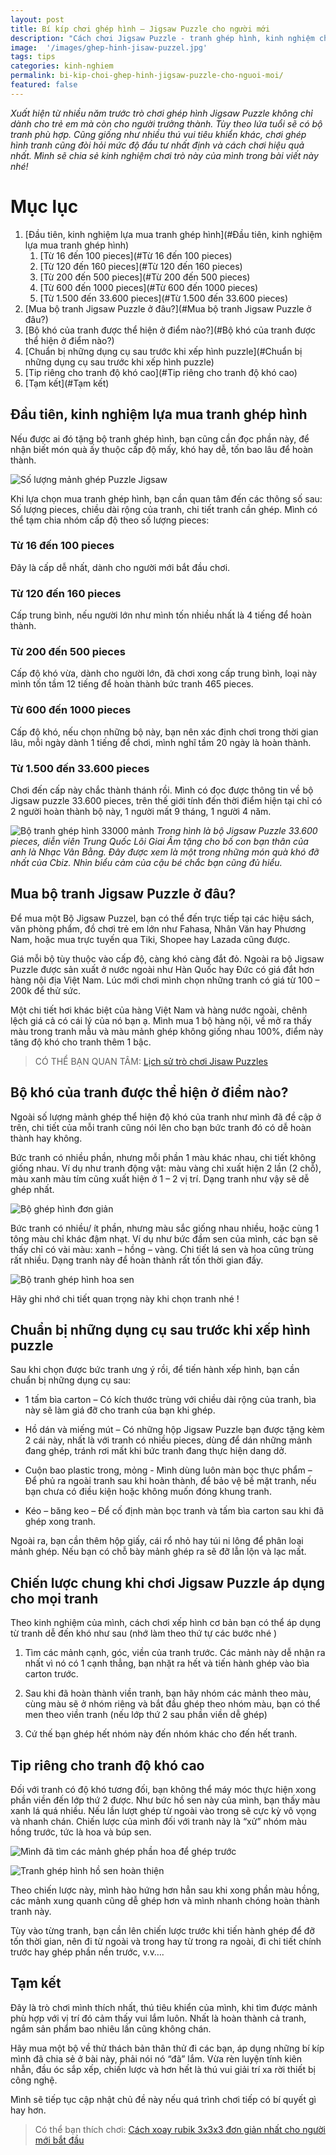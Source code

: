 ```yaml
---
layout: post
title: Bí kíp chơi ghép hình – Jigsaw Puzzle cho người mới
description: "Cách chơi Jigsaw Puzzle - tranh ghép hình, kinh nghiệm chọn tranh Jigsaw và bí quyết chơi dành cho người lớn được chia sẻ chi tiết nhất."
image:  '/images/ghep-hinh-jisaw-puzzel.jpg'
tags: tips
categories: kinh-nghiem
permalink: bi-kip-choi-ghep-hinh-jigsaw-puzzle-cho-nguoi-moi/
featured: false
---
```


_Xuất hiện từ nhiều năm trước trò chơi ghép hình Jigsaw Puzzle không chỉ dành cho trẻ em mà còn cho người trưởng thành. Tùy theo lứa tuổi sẽ có bộ tranh phù hợp. Cũng giống như nhiều thú vui tiêu khiển khác, chơi ghép hình tranh cũng đòi hỏi mức độ đầu tư nhất định và cách chơi hiệu quả nhất. Mình sẽ chia sẻ kinh nghiệm chơi trò này của mình trong bài viết này nhé!_

# Mục lục
1. [Đầu tiên, kinh nghiệm lựa mua tranh ghép hình](#Đầu tiên, kinh nghiệm lựa mua tranh ghép hình)
    1. [Từ 16 đến 100 pieces](#Từ 16 đến 100 pieces)
    2. [Từ 120 đến 160 pieces](#Từ 120 đến 160 pieces)
    3. [Từ 200 đến 500 pieces](#Từ 200 đến 500 pieces)
    4. [Từ 600 đến 1000 pieces](#Từ 600 đến 1000 pieces)
    5. [Từ 1.500 đến 33.600 pieces](#Từ 1.500 đến 33.600 pieces)
2. [Mua bộ tranh Jigsaw Puzzle ở đâu?](#Mua bộ tranh Jigsaw Puzzle ở đâu?)
3. [Bộ khó của tranh được thể hiện ở điểm nào?](#Bộ khó của tranh được thể hiện ở điểm nào?)
4. [Chuẩn bị những dụng cụ sau trước khi xếp hình puzzle](#Chuẩn bị những dụng cụ sau trước khi xếp hình puzzle)
5. [Tip riêng cho tranh độ khó cao](#Tip riêng cho tranh độ khó cao)
6. [Tạm kết](#Tạm kết)

## Đầu tiên, kinh nghiệm lựa mua tranh ghép hình <a name="Đầu tiên, kinh nghiệm lựa mua tranh ghép hình"></a>

Nếu được ai đó tặng bộ tranh ghép hình, bạn cũng cần đọc phần này, để nhận biết món quà ấy thuộc cấp độ mấy, khó hay dễ, tốn bao lâu để hoàn thành.

![Số lượng mảnh ghép Puzzle Jigsaw](/images/kich-thuoc-so-manh--trang-jigsaw-Puzzle.jpg)

Khi lựa chọn mua tranh ghép hình, bạn cần quan tâm đến các thông số sau: Số lượng pieces, chiều dài rộng của tranh, chi tiết tranh cần ghép.
Mình có thể tạm chia nhóm cấp độ theo số lượng pieces:

### Từ 16 đến 100 pieces <a name="Từ 16 đến 100 pieces"></a>

Đây là cấp dễ nhất, dành cho người mới bắt đầu chơi.

### Từ 120 đến 160 pieces <a name="Từ 120 đến 160 pieces"></a>

Cấp trung bình, nếu người lớn như mình tốn nhiều nhất là 4 tiếng để hoàn thành.

### Từ 200 đến 500 pieces <a name="Từ 200 đến 500 pieces"></a>
 
Cấp độ khó vừa, dành cho người lớn, đã chơi xong cấp trung bình, loại này mình tốn tầm 12 tiếng để hoàn thành bức tranh 465 pieces.

### Từ 600 đến 1000 pieces <a name="Từ 600 đến 1000 pieces"></a>

Cấp độ khó, nếu chọn những bộ này, bạn nên xác định chơi trong thời gian lâu, mỗi ngày dành 1 tiếng để chơi, mình nghĩ tầm 20 ngày là hoàn thành.

### Từ 1.500 đến 33.600 pieces <a name="Từ 1.500 đến 33.600 pieces"></a>

Chơi đến cấp này chắc thành thánh rồi. Mình có đọc được thông tin về bộ Jigsaw puzzle 33.600 pieces, trên thế giới tính đến thời điểm hiện tại chỉ có 2 người hoàn thành bộ này, 1 người mất 9 tháng, 1 người 4 năm.

![Bộ tranh ghép hình 33000 mảnh](/images/bo-xep-hinh-jigsaw-puzzle-33000.jpg)
_Trong hình là bộ Jigsaw Puzzle 33.600 pieces, diễn viên Trung Quốc Lôi Giai Âm tặng cho bố con bạn thân của anh là Nhạc Vân Bằng. Đây được xem là một trong những món quà khó đỡ nhất của Cbiz. Nhìn biểu cảm của cậu bé chắc bạn cũng đủ hiểu._

## Mua bộ tranh Jigsaw Puzzle ở đâu? <a name="Mua bộ tranh Jigsaw Puzzle ở đâu? "></a>

Để mua một Bộ Jigsaw Puzzel, bạn có thể đến trực tiếp tại các hiệu sách, văn phòng phẩm, đồ chơi trẻ em lớn như Fahasa, Nhân Văn hay Phương Nam, hoặc mua trực tuyến qua Tiki, Shopee hay Lazada cũng được.

Giá mỗi bộ tùy thuộc vào cấp độ, càng khó càng đắt đỏ. Ngoài ra bộ Jigsaw Puzzle được sản xuất ở nước ngoài như Hàn Quốc hay Đức có giá đắt  hơn hàng nội địa Việt Nam. Lúc mới chơi mình chọn những tranh có giá từ 100 – 200k để thử sức.

Một chi tiết hơi khác biệt của hàng Việt Nam và hàng nước ngoài, chênh lệch giá cả có cái lý của nó bạn ạ. Mình mua 1 bộ hàng nội, về mở ra thấy màu trong tranh mẫu và màu mảnh ghép không giống nhau 100%, điểm này tăng độ khó cho tranh thêm 1 bậc.

> CÓ THỂ BẠN QUAN TÂM: [Lịch sử trò chơi Jisaw Puzzles](https://vegiang.com/lich-su-jigsaw-puzzles-tranh-xep-hinh/)

## Bộ khó của tranh được thể hiện ở điểm nào? <a name="Bộ khó của tranh được thể hiện ở điểm nào?"></a>

Ngoài số lượng mảnh ghép thể hiện độ khó của tranh như mình đã đề cập ở trên, chi tiết của mỗi tranh cũng nói lên cho bạn bức tranh đó có dễ hoàn thành hay không.

Bức tranh có nhiều phần, nhưng mỗi phần 1 màu khác nhau, chi tiết không giống nhau. Ví dụ như tranh động vật: màu vàng chỉ xuất hiện 2 lần (2 chỗ), màu xanh màu tím cũng xuất hiện ở 1 – 2 vị trí. Dạng tranh như vậy sẽ dễ ghép nhất.

![Bộ ghép hình đơn giản](/images/ghep-hinh-jisaw-puzzel.jpg)

Bức tranh có nhiều/ ít phần, nhưng màu sắc giống nhau nhiều, hoặc cùng 1 tông màu chỉ khác đậm nhạt. Ví dụ như bức đầm sen của mình, các bạn sẽ thấy chỉ có vài màu: xanh – hồng – vàng. Chi tiết lá sen và hoa cũng trùng rất nhiều. Dạng tranh này để hoàn thành rất tốn thời gian đấy.

![Bộ tranh ghép hình hoa sen](/images/hop-tranh-ghep-hinh-Jigsaw-puzzle.jpg)

Hãy ghi nhớ chi tiết quan trọng này khi chọn tranh nhé ! 

## Chuẩn bị những dụng cụ sau trước khi xếp hình puzzle <a name="Chuẩn bị những dụng cụ sau trước khi xếp hình puzzle"></a>

Sau khi chọn được bức tranh ưng ý rồi, để tiến hành xếp hình, bạn cần chuẩn bị những dụng cụ sau:

- 1 tấm bìa carton – Có kích thước trùng với chiều dài rộng của tranh, bìa này sẽ làm giá đỡ cho tranh của bạn khi ghép.

- Hồ dán và miếng mút – Có những hộp Jigsaw Puzzle bạn được tặng kèm 2 cái này, nhất là với tranh có nhiều pieces, dùng để dán những mảnh đang ghép, tránh rơi mất khi bức tranh đang thực hiện dang dở.

- Cuộn bao plastic trong, mỏng - Mình dùng luôn màn bọc thực phẩm – Để phủ ra ngoài tranh sau khi hoàn thành, để bảo vệ bề mặt tranh, nếu bạn chưa có điều kiện hoặc không muốn đóng khung tranh.

- Kéo – băng keo – Để cố định màn bọc tranh và tấm bìa carton sau khi đã ghép xong tranh.

Ngoài ra, bạn cần thêm hộp giấy, cái rổ nhỏ hay túi ni lông để phân loại mảnh ghép. Nếu bạn có chỗ bày mảnh ghép ra sẽ đỡ lẫn lộn và lạc mất.

## Chiến lược chung khi chơi Jigsaw Puzzle áp dụng cho mọi tranh <a name="Chiến lược chung khi chơi Jigsaw Puzzle áp dụng cho mọi tranh"></a>

Theo kinh nghiệm của mình, cách chơi xếp hình cơ bản bạn có thể áp dụng từ tranh dễ đến khó như sau (nhớ làm theo thứ tự các bước nhé )

1.	Tìm các mảnh cạnh, góc, viền của tranh trước. Các mảnh này dễ nhận ra nhất vì nó có 1 cạnh thẳng, bạn nhặt ra hết và tiến hành ghép vào bìa carton trước.

2.	Sau khi đã hoàn thành viền tranh, bạn hãy nhóm các mảnh theo màu, cùng màu sẽ ở nhóm riêng và bắt đầu ghép theo nhóm màu, bạn có thể men theo viền tranh (nếu lớp thứ 2 sau phần viền dễ ghép)

3.	Cứ thế bạn ghép hết nhóm này đến nhóm khác cho đến hết tranh.

## Tip riêng cho tranh độ khó cao <a name="Tip riêng cho tranh độ khó cao"></a>

Đối với tranh có độ khó tương đối, bạn không thể máy móc thực hiện xong phần viền đến lớp thứ 2 được. Như bức hồ sen này của mình, bạn thấy màu xanh lá quá nhiều. Nếu lần lượt ghép từ ngoài vào trong sẽ cực kỳ vô vọng và nhanh chán. Chiến lược của mình đối với tranh này là “xử” nhóm màu hồng trước, tức là hoa và búp sen.

![Mình đã tìm các mảnh ghép phần hoa để ghép trước](/images/cach-ghep-hinh-ho-sen.jpg)

![Tranh ghép hình hồ sen hoàn thiện](/images/bo-tranh-jigsaw-Puzzle-ho-sen.jpg)

Theo chiến lược này, mình hào hứng hơn hẳn sau khi xong phần màu hồng, các mảnh xung quanh cũng dễ ghép hơn và mình nhanh chóng hoàn thành tranh này.

Tùy vào từng tranh, bạn cần lên chiến lược trước khi tiến hành ghép để đỡ tốn thời gian, nên đi từ ngoài và trong hay từ trong ra ngoài, đi chi tiết chính trước hay ghép phần nền trước, v.v….

## Tạm kết <a name="Tạm kết"></a>

Đây là trò chơi mình thích nhất, thú tiêu khiển của mình, khi tìm được mảnh phù hợp với vị trí đó cảm thấy vui lắm luôn. Nhất là hoàn thành cả tranh, ngắm sản phẩm bao nhiêu lần cũng không chán.

Hãy mua một bộ về thử thách bản thân thử đi các bạn, áp dụng những bí kíp mình đã chia sẻ ở bài này, phải nói nó “đã” lắm. Vừa rèn luyện tính kiên nhẫn, đầu óc sắp xếp, chiến lược và hơn hết là thú vui giải trí xa rời thiết bị công nghệ.

Mình sẽ tiếp tục cập nhật chủ đề này nếu quá trình chơi tiếp có bí quyết gì hay hơn.

> Có thể bạn thích chơi: [Cách xoay rubik 3x3x3 đơn giản nhất cho người mới bắt đầu](https://vegiang.com/cach-choi-rubik-3x3x3-don-gian-nhat/)
